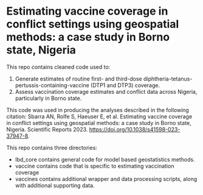 # Estimating vaccine coverage in conflict settings using geospatial methods: a case study in Borno state, Nigeria

This repo contains cleaned code used to:

1. Generate estimates of routine first- and third-dose diphtheria-tetanus-pertussis-containing-vaccine (DTP1 and DTP3) coverage.
2. Assess vaccination coverage estimates and conflict data across Nigeria, particularly in Borno state.

This code was used in producing the analyses described in the following citation:
Sbarra AN, Rolfe S, Haeuser E, et al. Estimating vaccine coverage in conflict settings using geospatial methods: a case study in Borno state, Nigeria. Scientific Reports 2023. https://doi.org/10.1038/s41598-023-37947-8.

This repo contains three directories:
- lbd_core contains general code for model based geostatistics methods.
- vaccine contains code that is specific to estimating vaccination coverage
- vaccines contains additional wrapper and data processing scripts, along with additional supporting data.
